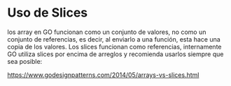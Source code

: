 # Uso de Slices 

los array en GO funcionan como un conjunto de valores, no como un conjunto de referencias, es decir, al enviarlo a una función, esta hace una copia de los valores. Los slices funcionan como referencias, internamente GO utiliza slices por encima de arreglos y recomienda usarlos siempre que sea posible:

https://www.godesignpatterns.com/2014/05/arrays-vs-slices.html

